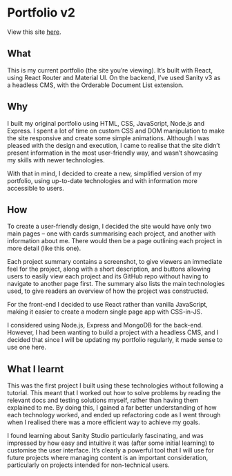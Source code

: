 # Portfolio v2

View this site <a href = "https://nathandean.co.uk">here</a>.

## What

This is my current portfolio (the site you’re viewing). It’s built with React, using React Router and Material UI. On the backend, I’ve used Sanity v3 as a headless CMS, with the Orderable Document List extension.

## Why

I built my original portfolio using HTML, CSS, JavaScript, Node.js and Express. I spent a lot of time on custom CSS and DOM manipulation to make the site responsive and create some simple animations. Although I was pleased with the design and execution, I came to realise that the site didn’t present information in the most user-friendly way, and wasn’t showcasing my skills with newer technologies.

With that in mind, I decided to create a new, simplified version of my portfolio, using up-to-date technologies and with information more accessible to users.

## How

To create a user-friendly design, I decided the site would have only two main pages – one with cards summarising each project, and another with information about me. There would then be a page outlining each project in more detail (like this one).

Each project summary contains a screenshot, to give viewers an immediate feel for the project, along with a short description, and buttons allowing users to easily view each project and its GitHub repo without having to navigate to another page first. The summary also lists the main technologies used, to give readers an overview of how the project was constructed.

For the front-end I decided to use React rather than vanilla JavaScript, making it easier to create a modern single page app with CSS-in-JS.

I considered using Node.js, Express and MongoDB for the back-end. However, I had been wanting to build a project with a headless CMS, and I decided that since I will be updating my portfolio regularly, it made sense to use one here.

## What I learnt

This was the first project I built using these technologies without following a tutorial. This meant that I worked out how to solve problems by reading the relevant docs and testing solutions myself, rather than having them explained to me. By doing this, I gained a far better understanding of how each technology worked, and ended up refactoring code as I went through when I realised there was a more efficient way to achieve my goals.

I found learning about Sanity Studio particularly fascinating, and was impressed by how easy and intuitive it was (after some initial learning) to customise the user interface. It’s clearly a powerful tool that I will use for future projects where managing content is an important consideration, particularly on projects intended for non-technical users.
